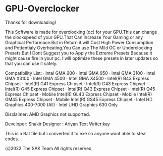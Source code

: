# GPU-Overclocker
Thanks for downloading!

This Software is made for overclocking (oc) for your GPU.This can change the clockspeed of
your GPU.That Can Increase Your Gaming or any Graphical Performace.But in Return it will
Cost High Power Consumption and Pottentialy Overheating.You Can use The Mild OC or Underclocking
Presets.But I Dont Suggest you to Apply the Extreme Presets.Because it might cause fire in your pc.
I will optimize these presets in later updates so that you can use it safely.

Compatibility List:
· Intel GMA 900
· Intel GMA 950
· Intel GMA 3100
· Intel GMA X3100
· Intel GMA 4500
· Intel GMA X4500
· Intel(R) B43 Express Chipset
· Intel(R) G41 Express Chipset
· Intel(R) G43 Express Chipset
· Intel(R) G45 Express Chipset
· Intel(R) Q43 Express Chipset
· Intel(R) Q45 Express Chipset
· Mobile Intel(R) GL40 Express Chipset
· Mobile Intel(R) GM45 Express Chipset
· Mobile Intel(R) GS45 Express Chipset
· Intel HD Graphics 400-7000 (All)
· Intel UHD Graphics 630 Only

Disclaimer: AMD Graphics not supported.


Developer: Shakir
Designer : Ariyan
Text Writer:kay

This is a Bat file but i converted it to exe so anyone wont able to steal 
codes.

(c)2022 The SAK Team All rights reserved,
